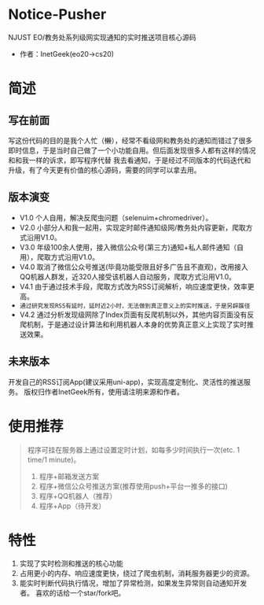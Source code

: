# Notice-Pusher
NJUST EO/教务处系列级网实现通知的实时推送项目核心源码
- 作者：InetGeek(eo20->cs20)
# 简述
## 写在前面
写这份代码的目的是我个人忙（~~懒~~），经常不看级网和教务处的通知而错过了很多即时信息，于是当时自己做了一个小功能自用。但后面发现很多人都有这样的情况和和我一样的诉求，即写程序代替 我去看通知，于是经过不同版本的代码迭代和升级，有了今天更有价值的核心源码，需要的同学可以拿去用。
## 版本演变
- V1.0 个人自用，解决反爬虫问题（selenuim+chromedriver）。
- V2.0 小部分人和我一起用，实现定时邮件通知级网/教务处内容更新，爬取方式沿用V1.0。
- V3.0 年级100余人使用，接入微信公众号(第三方)通知+私人邮件通知（自用），爬取方式沿用V1.0。
- V4.0 取消了微信公众号推送(毕竟功能受限且好多广告且不直观)，改用接入QQ机器人群发，近320人接受该机器人自动服务，爬取方式沿用V1.0。
- V4.1 由于通过技术手段，爬取方式改为RSS订阅解析，响应速度更快，效率更高。
- ```通过研究发现RSS有延时，延时近2小时，无法做到真正意义上的实时推送，于是另辟蹊径```
- V4.2 通过分析发现级网除了Index页面有反爬机制以外，其他内容页面没有反爬机制，于是通过设计算法和利用机器人本身的优势真正意义上实现了实时推送效果。
## 未来版本
开发自己的RSS订阅App(建议采用uni-app)，实现高度定制化、灵活性的推送服务。
版权归作者InetGeek所有，使用请注明来源和作者。
# 使用推荐
> 程序可挂在服务器上通过设置定时计划，如每多少时间执行一次(etc. 1 time/1 minute)。
> 1. 程序+邮箱发送方案
> 2. 程序+微信公众号推送方案(推荐使用push+平台一推多的接口)
> 3. 程序+QQ机器人（推荐）
> 4. 程序+App（待开发）
# 特性
1. 实现了实时检测和推送的核心功能
2. 占用更小的内存、响应速度更快，绕过了爬虫机制，消耗服务器更少的资源。
3. 能实时判断代码执行情况，增加了异常检测，如果发生异常则自动通知开发者。
喜欢的话给一个star/fork吧。
